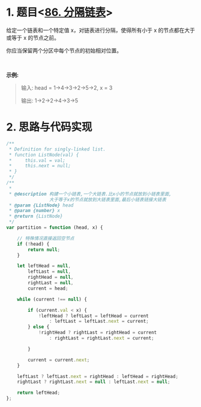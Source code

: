 # 1. 题目<[86. 分隔链表](https://leetcode-cn.com/problems/partition-list/)>

给定一个链表和一个特定值 x，对链表进行分隔，使得所有小于 x 的节点都在大于或等于 x 的节点之前。

你应当保留两个分区中每个节点的初始相对位置。

 

**示例:**

> 输入: head = 1->4->3->2->5->2, x = 3
>
> 输出: 1->2->2->4->3->5

# 2. 思路与代码实现

```javascript
/**
 * Definition for singly-linked list.
 * function ListNode(val) {
 *     this.val = val;
 *     this.next = null;
 * }
 */
/**
 *
 * @description 构建一个小链表,一个大链表.比x小的节点就放到小链表里面,
                大于等于x的节点就放到大链表里面,最后小链表链接大链表
 * @param {ListNode} head
 * @param {number} x
 * @return {ListNode}
 */
var partition = function (head, x) {

    // 特殊情况直接返回空节点
    if (!head) {
        return null;
    }

    let leftHead = null,
        leftLast = null,
        rightHead = null,
        rightLast = null,
        current = head;

    while (current !== null) {

        if (current.val < x) {
            !leftHead ? leftLast = leftHead = current
                : leftLast = leftLast.next = current;
        } else {
            !rightHead ? rightLast = rightHead = current
                : rightLast = rightLast.next = current;

        }

        current = current.next;
    }

    leftLast ? leftLast.next = rightHead : leftHead = rightHead;
    rightLast ? rightLast.next = null : leftLast.next = null;

    return leftHead;
};
```
